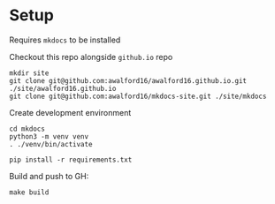 # Setup

Requires `mkdocs` to be installed

Checkout this repo alongside `github.io` repo

```
mkdir site
git clone git@github.com:awalford16/awalford16.github.io.git ./site/awalford16.github.io
git clone git@github.com:awalford16/mkdocs-site.git ./site/mkdocs
```

Create development environment

```
cd mkdocs
python3 -m venv venv
. ./venv/bin/activate

pip install -r requirements.txt
```

Build and push to GH:

```
make build
```
